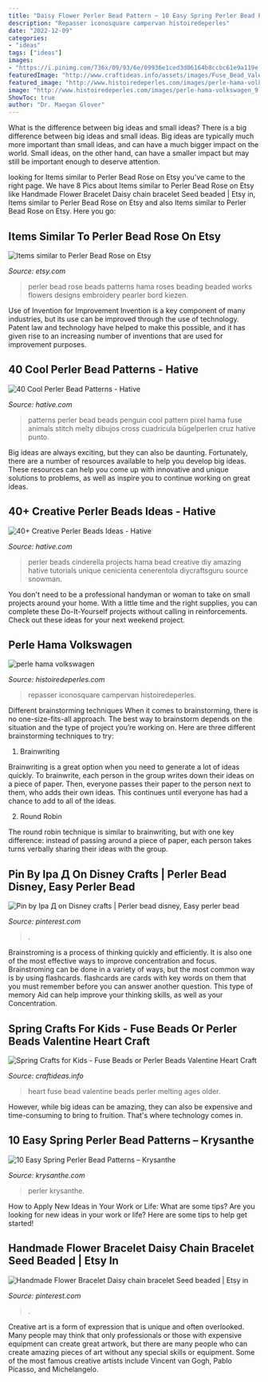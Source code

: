 ```yaml
---
title: "Daisy Flower Perler Bead Pattern ~ 10 Easy Spring Perler Bead Patterns – Krysanthe"
description: "Repasser iconosquare campervan histoiredeperles"
date: "2022-12-09"
categories:
- "ideas"
tags: ["ideas"]
images:
- "https://i.pinimg.com/736x/09/93/6e/09936e1ced3d06164b8ccbc61e9a119e.jpg"
featuredImage: "http://www.craftideas.info/assets/images/Fuse_Bead_Valentine_Heart_2.jpg"
featured_image: "http://www.histoiredeperles.com/images/perle-hama-volkswagen_9.jpg"
image: "http://www.histoiredeperles.com/images/perle-hama-volkswagen_9.jpg"
ShowToc: true
author: "Dr. Maegan Glover"
---
```



What is the difference between big ideas and small ideas?
There is a big difference between big ideas and small ideas. Big ideas are typically much more important than small ideas, and can have a much bigger impact on the world. Small ideas, on the other hand, can have a smaller impact but may still be important enough to deserve attention.

	

		
looking for Items similar to Perler Bead Rose on Etsy you've came to the right page. We have 8 Pics about Items similar to Perler Bead Rose on Etsy like Handmade Flower Bracelet Daisy chain bracelet Seed beaded | Etsy in, Items similar to Perler Bead Rose on Etsy and also Items similar to Perler Bead Rose on Etsy. Here you go:
		
    
## Items Similar To Perler Bead Rose On Etsy

<img loading=lazy src="https://img1.etsystatic.com/013/0/7900830/il_570xN.433965641_h92p.jpg" onerror="this.onerror=null;this.src='https://tse2.mm.bing.net/th?id=OIP.T7s59O8HhqUczge_LC3RSgHaJ4&amp;pid=15.1';" alt="Items similar to Perler Bead Rose on Etsy">

_Source: etsy.com_

>perler bead rose beads patterns hama roses beading beaded works flowers designs embroidery pearler bord kiezen. 

	

Use of Invention for Improvement
Invention is a key component of many industries, but its use can be improved through the use of technology. Patent law and technology have helped to make this possible, and it has given rise to an increasing number of inventions that are used for improvement purposes.

    
## 40 Cool Perler Bead Patterns - Hative

<img loading=lazy src="https://hative.com/wp-content/uploads/2014/04/perler-beads-patterns/21-penguin-perler-beads-patterns.jpg" onerror="this.onerror=null;this.src='https://tse2.mm.bing.net/th?id=OIP.bisA7qchIzG4eG_vYqa-zwHaH-&amp;pid=15.1';" alt="40 Cool Perler Bead Patterns - Hative">

_Source: hative.com_

>patterns perler bead beads penguin cool pattern pixel hama fuse animals stitch melty dibujos cross cuadricula bügelperlen cruz hative punto. 

	

Big ideas are always exciting, but they can also be daunting. Fortunately, there are a number of resources available to help you develop big ideas. These resources can help you come up with innovative and unique solutions to problems, as well as inspire you to continue working on great ideas.

    
## 40+ Creative Perler Beads Ideas - Hative

<img loading=lazy src="https://hative.com/wp-content/uploads/2014/04/perler-beads-ideas/6-cinderella-for-girl.jpg" onerror="this.onerror=null;this.src='https://tse3.mm.bing.net/th?id=OIP.FHteGYpi5lgnuMmV1YnETgHaIh&amp;pid=15.1';" alt="40+ Creative Perler Beads Ideas - Hative">

_Source: hative.com_

>perler beads cinderella projects hama bead creative diy amazing hative tutorials unique cenicienta cenerentola diycraftsguru source snowman. 

	

You don't need to be a professional handyman or woman to take on small projects around your home. With a little time and the right supplies, you can complete these Do-It-Yourself projects without calling in reinforcements. Check out these ideas for your next weekend project.

    
## Perle Hama Volkswagen

<img loading=lazy src="http://www.histoiredeperles.com/images/perle-hama-volkswagen_9.jpg" onerror="this.onerror=null;this.src='https://tse3.mm.bing.net/th?id=OIP.czqB2RuIOf52zbwS4RWpLgHaHa&amp;pid=15.1';" alt="perle hama volkswagen">

_Source: histoiredeperles.com_

>repasser iconosquare campervan histoiredeperles. 

	

Different brainstorming techniques
When it comes to brainstorming, there is no one-size-fits-all approach. The best way to brainstorm depends on the situation and the type of project you’re working on. Here are three different brainstorming techniques to try:
1. Brainwriting

Brainwriting is a great option when you need to generate a lot of ideas quickly. To brainwrite, each person in the group writes down their ideas on a piece of paper. Then, everyone passes their paper to the person next to them, who adds their own ideas. This continues until everyone has had a chance to add to all of the ideas.

2. Round Robin

The round robin technique is similar to brainwriting, but with one key difference: instead of passing around a piece of paper, each person takes turns verbally sharing their ideas with the group.

    
## Pin By Іра Д On Disney Crafts | Perler Bead Disney, Easy Perler Bead

<img loading=lazy src="https://i.pinimg.com/736x/cb/ff/2b/cbff2be548a1d13ba3a58eb2c0cc534b.jpg" onerror="this.onerror=null;this.src='https://tse2.mm.bing.net/th?id=OIP.UA1OjPPfHW5cbi2Q2NQ3egHaJ4&amp;pid=15.1';" alt="Pin by Іра Д on Disney crafts | Perler bead disney, Easy perler bead">

_Source: pinterest.com_

>. 

	

Brainstroming is a process of thinking quickly and efficiently. It is also one of the most effective ways to improve concentration and focus. Brainstroming can be done in a variety of ways, but the most common way is by using flashcards. flashcards are cards with key words on them that you must remember before you can answer another question. This type of memory Aid can help improve your thinking skills, as well as your Concentration.

    
## Spring Crafts For Kids - Fuse Beads Or Perler Beads Valentine Heart Craft

<img loading=lazy src="http://www.craftideas.info/assets/images/Fuse_Bead_Valentine_Heart_2.jpg" onerror="this.onerror=null;this.src='https://tse3.mm.bing.net/th?id=OIP.kFG-Slj-C7nGXhUrgcEpYgHaE8&amp;pid=15.1';" alt="Spring Crafts for Kids - Fuse Beads or Perler Beads Valentine Heart Craft">

_Source: craftideas.info_

>heart fuse bead valentine beads perler melting ages older. 

	

However, while big ideas can be amazing, they can also be expensive and time-consuming to bring to fruition. That's where technology comes in.

    
## 10 Easy Spring Perler Bead Patterns – Krysanthe

<img loading=lazy src="https://i2.wp.com/krysanthe.com/wp-content/uploads/2018/04/Perler-bead-sunglasses.jpg?resize=1170%2C733" onerror="this.onerror=null;this.src='https://tse3.mm.bing.net/th?id=OIP.WU03ibK6oqzoWtLOaVwGYwHaEo&amp;pid=15.1';" alt="10 Easy Spring Perler Bead Patterns – Krysanthe">

_Source: krysanthe.com_

>perler krysanthe. 

	

How to Apply New Ideas in Your Work or Life: What are some tips?
Are you looking for new ideas in your work or life? Here are some tips to help get started!

    
## Handmade Flower Bracelet Daisy Chain Bracelet Seed Beaded | Etsy In

<img loading=lazy src="https://i.pinimg.com/736x/09/93/6e/09936e1ced3d06164b8ccbc61e9a119e.jpg" onerror="this.onerror=null;this.src='https://tse4.mm.bing.net/th?id=OIP.qj8jHFfocKRhAhbgPHzMrgHaJ3&amp;pid=15.1';" alt="Handmade Flower Bracelet Daisy chain bracelet Seed beaded | Etsy in">

_Source: pinterest.com_

>. 

	

Creative art is a form of expression that is unique and often overlooked. Many people may think that only professionals or those with expensive equipment can create great artwork, but there are many people who can create amazing pieces of art without any special skills or equipment. Some of the most famous creative artists include Vincent van Gogh, Pablo Picasso, and Michelangelo.

